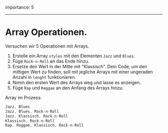 importance: 5

---

# Array Operationen.

Versuchen wir 5 Operationen mit Arrays.

1. Erstelle ein Array `styles` mit den Elementen `Jazz` und `Blues`.
2. Füge `Rock-n-Roll` an das Ende hinzu.
3. Ersetze den Wert in der Mitte mit "Klassisch". Dein Code, um den mittigen Wert zu finden, soll mit jegliche Arrays mit einer ungeraden Anzahl in `lenght` funktionieren.
4. Nimm den ersten Wert des Arrays weg und lasse es anzeigen.
5. Füge `Rap` und `Reggae` an den Anfang des Arrays hinzu.

Array im Prozess:

```js no-beautify
Jazz, Blues
Jazz, Blues, Rock-n-Roll
Jazz, Klassisch, Rock-n-Roll
Klassisch, Rock-n-Roll
Rap, Reggae, Klassisch, Rock-n-Roll
```

